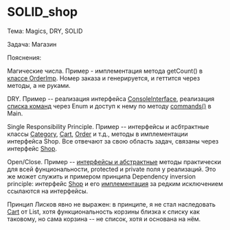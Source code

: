 # SOLID_shop
Тема: Magics, DRY, SOLID

Задача: Магазин

Пояснения:

Магические числа. Пример - имплементация метода getCount() в [классе OrderImp](https://github.com/bojark/JavaPatternsHomework4/blob/fd526c0d2408f85351f56067d903840f3b6ba162/src/main/java/classes/OrderImp.java#L11). Номер заказа и генерируется, и геттится через методы, а не руками.

DRY. Пример -- реализация интерфейса [ConsoleInterface](https://github.com/Dmitry1402/SOLID_shop/blob/main/src/classes/ConsoleInterfaceImp.java#L1-L33), реализация [списка команд](https://github.com/Dmitry1402/SOLID_shop/blob/main/src/classes/Commands.java) через Enum и доступ к нему по методу [commands()](https://github.com/Dmitry1402/SOLID_shop/blob/2efe24bbab04c06900f8ecadd0d301fb868f58f0/src/classes/Main.java#L80) в Main.

Single Responsibility Principle. Пример -- интерфейсы и асбтрактные классы [Category](https://github.com/Dmitry1402/SOLID_shop/blob/main/src/abstracts/Category.java), [Cart](https://github.com/Dmitry1402/SOLID_shop/blob/main/src/abstracts/Cart.java), [Order](https://github.com/Dmitry1402/SOLID_shop/blob/main/src/abstracts/Order.java) и т.д., методы в имплементации интерфейса Shop. Все отвечают за свою область задач, связаны через интерфейс [Shop](https://github.com/Dmitry1402/SOLID_shop/blob/main/src/abstracts/Shop.java).

Open/Close. Пример -- [интерфейсы и абстрактные](https://github.com/Dmitry1402/SOLID_shop/tree/main/src/abstracts) методы практически для всей фунциональности, protected и private поля у реализаций. Это же может служить и примером принципа Dependency inversion principle: интерфейс [Shop](https://github.com/Dmitry1402/SOLID_shop/blob/main/src/abstracts/Shop.java) и его [имплементация](https://github.com/Dmitry1402/SOLID_shop/blob/main/src/classes/ShopImp.java) за редким исключением ссылаются на интерфейсы.

Принцип Лисков явно не выражен: в принципе, я не стал наследовать [Cart](https://github.com/Dmitry1402/SOLID_shop/blob/main/src/abstracts/Cart.java) от List, хотя функциональность корзины близка к списку как таковому, но сама корзина -- не список, хотя и основана на нём.
